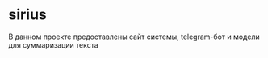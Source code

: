 # sirius
В данном проекте предоставлены сайт системы, telegram-бот и модели для суммаризации текста
